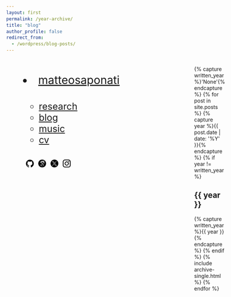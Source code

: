 ```yaml
---
layout: first
permalink: /year-archive/
title: "blog"
author_profile: false
redirect_from:
  - /wordpress/blog-posts/
---
```


<style>
  /* Default styles for desktop */
  .wrapper {
    display: flex;
    flex-wrap: nowrap;
    align-items: flex-start;
    justify-content: space-between;
    margin: 5px;
  }
  .left-column {
    flex: 0 0 400px;
    padding: 40px;
  }
  .right-column {
    flex: 1;
    padding: 20px;
    display: flex;
    flex-direction: column; /* Stack children vertically */
    /*align-items: flex-end; /* Align children to the right */
  }
  .right-column img {
    width: 100%;
    height: auto;
    object-fit: cover;
  }
  
  /* Mobile styles */
  @media (max-width: 600px) {
    .wrapper {
      flex-direction: column;
    }
    .left-column, .right-column {
      max-width: 100%;
      flex-basis: 100%;
    }
    .right-column img {
      width: 100%; /* Full width */
    }
    nav ul {
      text-align: center;
    }
    nav li {
      display: inline-block;
      margin-right: 10px; /* Adjust as needed */
    }
    footer {
      margin-top: 50px;
    }
  }
</style>


<div class="wrapper">
  <!-- Left column for navigation and about text -->
  <div class="left-column">
    <nav style="font-size: 30px; margin: 0;">
    <li><a href="https://matteosaponati.github.io/">matteosaponati</a></li></nav>
    <p style="margin-bottom:1cm;"></p>
    <nav style="font-size: 25px; margin-top: 20px;">
      <ul style="list-style: none; padding: 0;">
      <ul class="link-list">
        <li><a href="https://matteosaponati.github.io/research">research</a></li>
        <li><a href="https://matteosaponati.github.io/year-archive/">blog</a></li>
        <li><a href="https://matteosaponati.github.io/music">music</a></li>
        <li><a href="/files/cv.pdf">cv</a></li>
      </ul>
      </ul>
    </nav>
    <p style="margin-bottom:1cm;"></p>
    <a href="https://github.com/matteosaponati" target="_blank"><span style="display: inline-block; vertical-align: middle; margin-left: 8px;"><img src="/images/general/github_icon.png" alt="Icon" style="width: 1.5em; height: 1.5em;"></span></a>
    <a href="https://scholar.google.com/citations?user=kF4valcAAAAJ" target="_blank"><span style="display: inline-block; vertical-align: middle; margin-left: 8px;"><img src="/images/general/scholar_icon_circle.png" alt="Icon" style="width: 1.5em; height: 1.5em;"></span></a>
    <a href="https://twitter.com/matteosaponati" target="_blank"><span style="display: inline-block; vertical-align: middle; margin-left: 8px;"><img src="/images/general/x_icon.png" alt="Icon" style="width: 1.5em; height: 1.5em;"></span></a>
    <a href="https://www.instagram.com/matteosaponati/" target="_blank"><span style="display: inline-block; vertical-align: middle; margin-left: 8px;"><img src="/images/general/instagram_icon.png" alt="Icon" style="width: 1.5em; height: 1.5em;"></span></a>  
  
  </div>
  <!-- Right column for the featured image -->
  <div class="right-column">
{% capture written_year %}'None'{% endcapture %}
{% for post in site.posts %}
  {% capture year %}{{ post.date | date: '%Y' }}{% endcapture %}
  {% if year != written_year %}
    <h2 id="{{ year | slugify }}" class="archive__subtitle">{{ year }}</h2>
    {% capture written_year %}{{ year }}{% endcapture %}
  {% endif %}
  {% include archive-single.html %}
{% endfor %}

